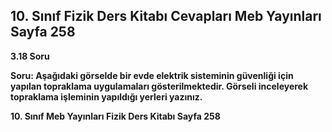 ## 10. Sınıf Fizik Ders Kitabı Cevapları Meb Yayınları Sayfa 258

**3.18 Soru**

**Soru: Aşağıdaki görselde bir evde elektrik sisteminin güvenliği için yapılan topraklama uygulamaları gösterilmektedir. Görseli inceleyerek topraklama işleminin yapıldığı yerleri yazınız.**

**10. Sınıf Meb Yayınları Fizik Ders Kitabı Sayfa 258**